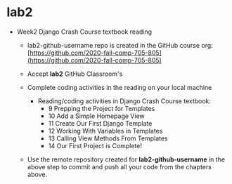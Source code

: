 # lab2
- Week2 Django Crash Course textbook reading
  - lab2-github-username repo is created in the GitHub course org:[https://github.com/2020-fall-comp-705-805](https://github.com/2020-fall-comp-705-805)
  - Accept **lab2** GitHub Classroom&#39;s 

  - Complete coding activities in the reading on your local machine
    - Reading/coding activities in Django Crash Course textbook:
      - 9 Prepping the Project for Templates
      - 10 Add a Simple Homepage View
      - 11 Create Our First Django Template
      - 12 Working With Variables in Templates
      - 13 Calling View Methods From Templates
      - 14 Our First Project is Complete!
  - Use the remote repository created for **lab2-github-username** in the above step to commit and push all your code from the chapters above.
